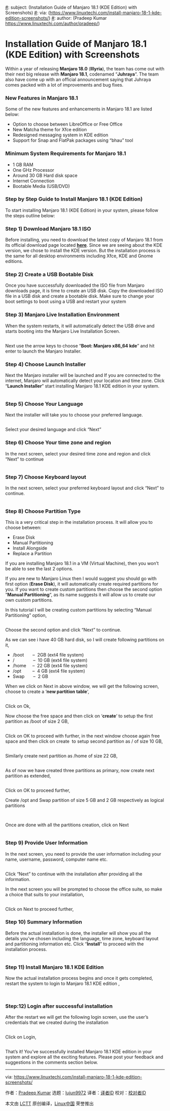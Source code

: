 [#]: collector: (lujun9972)
[#]: translator: (wxy)
[#]: reviewer: ( )
[#]: publisher: ( )
[#]: url: ( )
[#]: subject: (Installation Guide of Manjaro 18.1 (KDE Edition) with Screenshots)
[#]: via: (https://www.linuxtechi.com/install-manjaro-18-1-kde-edition-screenshots/)
[#]: author: (Pradeep Kumar https://www.linuxtechi.com/author/pradeep/)

Installation Guide of Manjaro 18.1 (KDE Edition) with Screenshots
======

Within a year of releasing **Manjaro 18.0** (**Illyria**), the team has come out with their next big release with **Manjaro 18.1**, codenamed “**Juhraya**“. The team also have come up with an official announcement saying that Juhraya comes packed with a lot of improvements and bug fixes.

### New Features in Manjaro 18.1

Some of the new features and enhancements in Manjaro 18.1 are listed below:

  * Option to choose between LibreOffice or Free Office
  * New Matcha theme for Xfce edition
  * Redesigned messaging system in KDE edition
  * Support for Snap and FlatPak packages using “bhau” tool



### Minimum System Requirements for Manjaro 18.1

  * 1 GB RAM
  * One GHz Processor
  * Around 30 GB Hard disk space
  * Internet Connection
  * Bootable Media (USB/DVD)



### Step by Step Guide to Install Manjaro 18.1 (KDE Edition)

To start installing Manjaro 18.1 (KDE Edition) in your system, please follow the steps outline below:

### Step 1) Download Manjaro 18.1 ISO

Before installing, you need to download the latest copy of Manjaro 18.1 from its official download page located **[here][1]**. Since we are seeing about the KDE version, we chose to install the KDE version. But the installation process is the same for all desktop environments including Xfce, KDE and Gnome editions.

### Step 2) Create a USB Bootable Disk

Once you have successfully downloaded the ISO file from Manjaro downloads page, it is time to create an USB disk. Copy the downloaded ISO file in a USB disk and create a bootable disk. Make sure to change your boot settings to boot using a USB and restart your system

### Step 3) Manjaro Live Installation Environment

When the system restarts, it will automatically detect the USB drive and starts booting into the Manjaro Live Installation Screen.

[![Boot-Manjaro-18-1-kde-installation][2]][3]

Next use the arrow keys to choose “**Boot: Manjaro x86_64 kde**” and hit enter to launch the Manjaro Installer.

### Step 4) Choose Launch Installer

Next the Manjaro installer will be launched and If you are connected to the internet, Manjaro will automatically detect your location and time zone. Click “**Launch Installer**” start installing Manjaro 18.1 KDE edition in your system.

[![Choose-Launch-Installaer-Manjaro18-1-kde][2]][4]

### Step 5) Choose Your Language

Next the installer will take you to choose your preferred language.

[![Choose-Language-Manjaro18-1-Kde-Installation][2]][5]

Select your desired language and click “Next”

### Step 6) Choose Your time zone and region

In the next screen, select your desired time zone and region and click “Next” to continue

[![Select-Location-During-Manjaro18-1-KDE-Installation][2]][6]

### Step 7) Choose Keyboard layout

In the next screen, select your preferred keyboard layout and click “Next” to continue.

[![Select-Keyboard-Layout-Manjaro18-1-kde-installation][2]][7]

### Step 8) Choose Partition Type

This is a very critical step in the installation process. It will allow you to choose between:

  * Erase Disk
  * Manual Partitioning
  * Install Alongside
  * Replace a Partition



If you are installing Manjaro 18.1 in a VM (Virtual Machine), then you won’t be able to see the last 2 options.

If you are new to Manjaro Linux then I would suggest you should go with first option (**Erase Disk**), it will automatically create required partitions for you. If you want to create custom partitions then choose the second option “**Manual Partitioning**“, as its name suggests it will allow us to create our own custom partitions.

In this tutorial I will be creating custom partitions by selecting “Manual Partitioning” option,

[![Manual-Partition-Manjaro18-1-KDE][2]][8]

Choose the second option and click “Next” to continue.

As we can see i have 40 GB hard disk, so I will create following partitions on it,

  * /boot       –  2GB (ext4 file system)
  * /               –  10 GB (ext4 file system)
  * /home     –  22 GB (ext4 file system)
  * /opt         –  4 GB (ext4 file system)
  * Swap       –  2 GB



When we click on Next in above window, we will get the following screen, choose to create a ‘**new partition table**‘,

[![Create-Partition-Table-Manjaro18-1-Installation][2]][9]

Click on Ok,

Now choose the free space and then click on ‘**create**‘ to setup the first partition as /boot of size 2 GB,

[![boot-partition-manjaro-18-1-installation][2]][10]

Click on OK to proceed with further, in the next window choose again free space and then click on create  to setup second partition as / of size 10 GB,

[![slash-root-partition-manjaro18-1-installation][2]][11]

Similarly create next partition as /home of size 22 GB,

[![home-partition-manjaro18-1-installation][2]][12]

As of now we have created three partitions as primary, now create next partition as extended,

[![Extended-Partition-Manjaro18-1-installation][2]][13]

Click on OK to proceed further,

Create /opt and Swap partition of size 5 GB and 2 GB respectively as logical partitions

[![opt-partition-manjaro-18-1-installation][2]][14]

[![swap-partition-manjaro18-1-installation][2]][15]

Once are done with all the partitions creation, click on Next

[![choose-next-after-partition-creation][2]][16]

### Step 9) Provide User Information

In the next screen, you need to provide the user information including your name, username, password, computer name etc.

[![User-creation-details-manjaro18-1-installation][2]][17]

Click “Next” to continue with the installation after providing all the information.

In the next screen you will be prompted to choose the office suite, so make a choice that suits to your installation,

[![Office-Suite-Selection-Manjaro18-1][2]][18]

Click on Next to proceed further,

### Step 10) Summary Information

Before the actual installation is done, the installer will show you all the details you’ve chosen including the language, time zone, keyboard layout and partitioning information etc. Click “**Install**” to proceed with the installation process.

[![Summary-manjaro18-1-installation][2]][19]

### Step 11) Install Manjaro 18.1 KDE Edition

Now the actual installation process begins and once it gets completed, restart the system to login to Manjaro 18.1 KDE edition ,

[![Manjaro18-1-Installation-Progress][2]][20]

[![Restart-Manjaro-18-1-after-installation][2]][21]

### Step:12) Login after successful installation

After the restart we will get the following login screen, use the user’s credentials that we created during the installation

[![Login-screen-after-manjaro-18-1-installation][2]][22]

Click on Login,

[![KDE-Desktop-Screen-Manjaro-18-1][2]][23]

That’s it! You’ve successfully installed Manjaro 18.1 KDE edition in your system and explore all the exciting features. Please post your feedback and suggestions in the comments section below.

--------------------------------------------------------------------------------

via: https://www.linuxtechi.com/install-manjaro-18-1-kde-edition-screenshots/

作者：[Pradeep Kumar][a]
选题：[lujun9972][b]
译者：[译者ID](https://github.com/译者ID)
校对：[校对者ID](https://github.com/校对者ID)

本文由 [LCTT](https://github.com/LCTT/TranslateProject) 原创编译，[Linux中国](https://linux.cn/) 荣誉推出

[a]: https://www.linuxtechi.com/author/pradeep/
[b]: https://github.com/lujun9972
[1]: https://manjaro.org/download/official/kde/
[2]: data:image/gif;base64,R0lGODlhAQABAIAAAAAAAP///yH5BAEAAAAALAAAAAABAAEAAAIBRAA7
[3]: https://www.linuxtechi.com/wp-content/uploads/2019/09/Boot-Manjaro-18-1-kde-installation.jpg
[4]: https://www.linuxtechi.com/wp-content/uploads/2019/09/Choose-Launch-Installaer-Manjaro18-1-kde.jpg
[5]: https://www.linuxtechi.com/wp-content/uploads/2019/09/Choose-Language-Manjaro18-1-Kde-Installation.jpg
[6]: https://www.linuxtechi.com/wp-content/uploads/2019/09/Select-Location-During-Manjaro18-1-KDE-Installation.jpg
[7]: https://www.linuxtechi.com/wp-content/uploads/2019/09/Select-Keyboard-Layout-Manjaro18-1-kde-installation.jpg
[8]: https://www.linuxtechi.com/wp-content/uploads/2019/09/Manual-Partition-Manjaro18-1-KDE.jpg
[9]: https://www.linuxtechi.com/wp-content/uploads/2019/09/Create-Partition-Table-Manjaro18-1-Installation.jpg
[10]: https://www.linuxtechi.com/wp-content/uploads/2019/09/boot-partition-manjaro-18-1-installation.jpg
[11]: https://www.linuxtechi.com/wp-content/uploads/2019/09/slash-root-partition-manjaro18-1-installation.jpg
[12]: https://www.linuxtechi.com/wp-content/uploads/2019/09/home-partition-manjaro18-1-installation.jpg
[13]: https://www.linuxtechi.com/wp-content/uploads/2019/09/Extended-Partition-Manjaro18-1-installation.jpg
[14]: https://www.linuxtechi.com/wp-content/uploads/2019/09/opt-partition-manjaro-18-1-installation.jpg
[15]: https://www.linuxtechi.com/wp-content/uploads/2019/09/swap-partition-manjaro18-1-installation.jpg
[16]: https://www.linuxtechi.com/wp-content/uploads/2019/09/choose-next-after-partition-creation.jpg
[17]: https://www.linuxtechi.com/wp-content/uploads/2019/09/User-creation-details-manjaro18-1-installation.jpg
[18]: https://www.linuxtechi.com/wp-content/uploads/2019/09/Office-Suite-Selection-Manjaro18-1.jpg
[19]: https://www.linuxtechi.com/wp-content/uploads/2019/09/Summary-manjaro18-1-installation.jpg
[20]: https://www.linuxtechi.com/wp-content/uploads/2019/09/Manjaro18-1-Installation-Progress.jpg
[21]: https://www.linuxtechi.com/wp-content/uploads/2019/09/Restart-Manjaro-18-1-after-installation.jpg
[22]: https://www.linuxtechi.com/wp-content/uploads/2019/09/Login-screen-after-manjaro-18-1-installation.jpg
[23]: https://www.linuxtechi.com/wp-content/uploads/2019/09/KDE-Desktop-Screen-Manjaro-18-1.jpg

